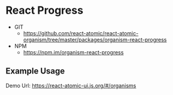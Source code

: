 React Progress
===============
<!--Info-->
   * GIT
      * https://github.com/react-atomic/react-atomic-organism/tree/master/packages/organism-react-progress 
   * NPM
      * https://npm.im/organism-react-progress

## Example Usage
Demo Url:
https://react-atomic-ui.js.org/#/organisms
<!--/Info-->



